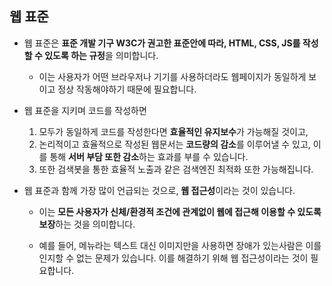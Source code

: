 
## 웹 표준

- 웹 표준은 **표준 개발 기구 W3C가 권고한 표준안에 따라,  HTML, CSS, JS를 작성할 수 있도록 하는 규정**을 의미합니다.
    - 이는 사용자가 어떤 브라우저나 기기를 사용하더라도 웹페이지가 동일하게 보이고 정상 작동해야하기 때문에 필요합니다.

- 웹 표준을 지키며 코드를 작성하면
    1. 모두가 동일하게 코드를 작성한다면 **효율적인 유지보수**가 가능해질 것이고,
    2. 논리적이고 효율적으로 작성된 웹문서는 **코드량의 감소**를 이루어낼 수 있고, 이를 통해 **서버 부담 또한 감소**하는 효과를 부를 수 있습니다.
    3. 또한 검색봇을 통한 효율적 노출과 같은 검색엔진 최적화 또한 가능해집니다.

- 웹 표준과 함께 가장 많이 언급되는 것으로, **웹 접근성**이라는 것이 있습니다.
  - 이는 **모든 사용자가 신체/환경적 조건에 관계없이 웹에 접근해 이용할 수 있도록 보장**하는 것을 의미합니다.

  - 예를 들어, 메뉴라는 텍스트 대신 이미지만을 사용하면 장애가 있는사람은 이를 인지할 수 없는 문제가 있습니다. 이를 해결하기 위해 웹 접근성이라는 것이 필요합니다.